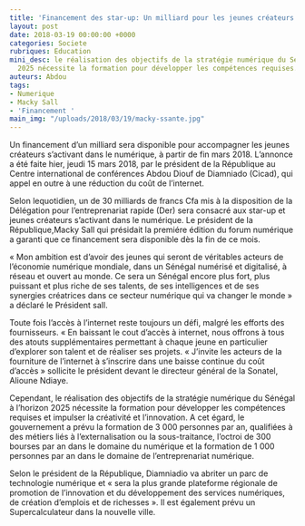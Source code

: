 ```yaml
---
title: 'Financement des star-up: Un milliard pour les jeunes créateurs'
layout: post
date: 2018-03-19 00:00:00 +0000
categories: Societe
rubriques: Education
mini_desc: le réalisation des objectifs de la stratégie numérique du Sénégal à l’horizon
  2025 nécessite la formation pour développer les compétences requises...
auteurs: Abdou
tags:
- Numerique
- Macky Sall
- 'Financement '
main_img: "/uploads/2018/03/19/macky-ssante.jpg"
---
```

Un financement d’un milliard sera disponible pour accompagner les jeunes créateurs s’activant dans le numérique, à partir de fin mars 2018. L’annonce a été faite hier, jeudi 15 mars 2018, par le président de la République au Centre international de conférences Abdou Diouf de Diamniado (Cicad), qui appel en outre à une réduction du coût de l’internet.

Selon lequotidien, un de 30 milliards de francs Cfa mis à la disposition de la Délégation pour l’entreprenariat rapide (Der) sera consacré aux star-up et jeunes créateurs s’activant dans le numérique. Le président de la République,Macky Sall qui présidait la premiére édition du forum numérique a garanti que ce financement sera disponible dès la fin de ce mois.

« Mon ambition est d’avoir des jeunes qui seront de véritables acteurs de l’économie numérique mondiale, dans un Sénégal numérisé et digitalisé, à réseau et ouvert au monde. Ce sera un Sénégal encore plus fort, plus puissant et plus riche de ses talents, de ses intelligences et de ses synergies créatrices dans ce secteur numérique qui va changer le monde » a déclaré le Président sall.

Toute fois l’accès à l’internet reste toujours un défi, malgré les efforts des fournisseurs. « En baissant le cout d’accès à internet, nous offrons à tous des atouts supplémentaires permettant à chaque jeune en particulier d’explorer son talent et de réaliser ses projets. « J’invite les acteurs de la fourniture de l’internet à s’inscrire dans une baisse continue du coût d’accès » sollicite le président devant le directeur général de la Sonatel, Alioune Ndiaye.

Cependant, le réalisation des objectifs de la stratégie numérique du Sénégal à l’horizon 2025 nécessite la formation pour développer les compétences requises et impulser la créativité et l’innovation. A cet égard, le gouvernement a prévu la formation de 3 000 personnes par an, qualifiées à des métiers liés à l’externalisation ou la sous-traitance, l’octroi de 300 bourses par an dans le domaine du numérique et la formation de 1 000 personnes par an dans le domaine de l’entreprenariat numérique.

Selon le président de la République, Diamniadio va abriter un parc de technologie numérique et « sera la plus grande plateforme régionale de promotion de l’innovation et du développement des services numériques, de création d’emplois et de richesses ». Il est également prévu un Supercalculateur dans la nouvelle ville.